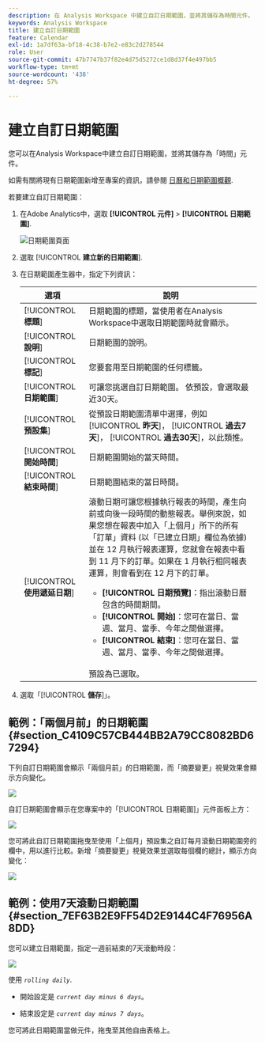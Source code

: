 ```yaml
---
description: 在 Analysis Workspace 中建立自訂日期範圍，並將其儲存為時間元件。
keywords: Analysis Workspace
title: 建立自訂日期範圍
feature: Calendar
exl-id: 1a7df63a-bf18-4c38-b7e2-e83c2d278544
role: User
source-git-commit: 47b7747b37f82e4d75d5272ce1d8d37f4e497bb5
workflow-type: tm+mt
source-wordcount: '438'
ht-degree: 57%

---
```


# 建立自訂日期範圍

您可以在Analysis Workspace中建立自訂日期範圍，並將其儲存為「時間」元件。

如需有關將現有日期範圍新增至專案的資訊，請參閱 [日曆和日期範圍概觀](/help/components/date-ranges/calendar.md).

若要建立自訂日期範圍：

1. 在Adobe Analytics中，選取 **[!UICONTROL 元件]** > **[!UICONTROL 日期範圍]**.

   ![日期範圍頁面](assets/date-ranges.png)

1. 選取 [!UICONTROL **建立新的日期範圍**].

1. 在日期範圍產生器中，指定下列資訊：

   | 選項 | 說明 |
   |---------|----------|
   | [!UICONTROL **標題**] | 日期範圍的標題，當使用者在Analysis Workspace中選取日期範圍時就會顯示。 |
   | [!UICONTROL **說明**] | 日期範圍的說明。 |
   | [!UICONTROL **標記**] | 您要套用至日期範圍的任何標籤。 |
   | [!UICONTROL **日期範圍**] | 可讓您挑選自訂日期範圍。 依預設，會選取最近30天。 |
   | [!UICONTROL **預設集**] | 從預設日期範圍清單中選擇，例如 [!UICONTROL **昨天**]， [!UICONTROL **過去7天**]， [!UICONTROL **過去30天**]，以此類推。 |
   | [!UICONTROL **開始時間**] | 日期範圍開始的當天時間。 |
   | [!UICONTROL **結束時間**] | 日期範圍結束的當日時間。 |
   | [!UICONTROL **使用遞延日期**] | 滾動日期可讓您根據執行報表的時間，產生向前或向後一段時間的動態報表。舉例來說，如果您想在報表中加入「上個月」所下的所有「訂單」資料 (以「已建立日期」欄位為依據) 並在 12 月執行報表運算，您就會在報表中看到 11 月下的訂單。如果在 1 月執行相同報表運算，則會看到在 12 月下的訂單。<ul><li>**[!UICONTROL 日期預覽]**：指出滾動日曆包含的時間期間。</li><li>**[!UICONTROL 開始]**：您可在當日、當週、當月、當季、今年之間做選擇。</li><li>**[!UICONTROL 結束]**：您可在當日、當週、當月、當季、今年之間做選擇。</li></ul><br>預設為已選取。 |

1. 選取「[!UICONTROL **儲存**]」。

## 範例：「兩個月前」的日期範圍 {#section_C4109C57CB444BB2A79CC8082BD67294}

下列自訂日期範圍會顯示「兩個月前」的日期範圍，而「摘要變更」視覺效果會顯示方向變化。

![](assets/date-range-two-months-ago.png)

自訂日期範圍會顯示在您專案中的「[!UICONTROL 日期範圍]」元件面板上方：

![](assets/date-range-panel-two-months-ago.png)

您可將此自訂日期範圍拖曳至使用「上個月」預設集之自訂每月滾動日期範圍旁的欄中，用以進行比較。新增「摘要變更」視覺效果並選取每個欄的總計，顯示方向變化：

![](assets/date-range-two-months-table.png)

## 範例：使用7天滾動日期範圍 {#section_7EF63B2E9FF54D2E9144C4F76956A8DD}

您可以建立日期範圍，指定一週前結束的7天滾動時段：

![](assets/create_date_range.png)

使用 *`rolling daily`*.

* 開始設定是 *`current day minus 6 days`*。

* 結束設定是 *`current day minus 7 days`*。

您可將此日期範圍當做元件，拖曳至其他自由表格上。
